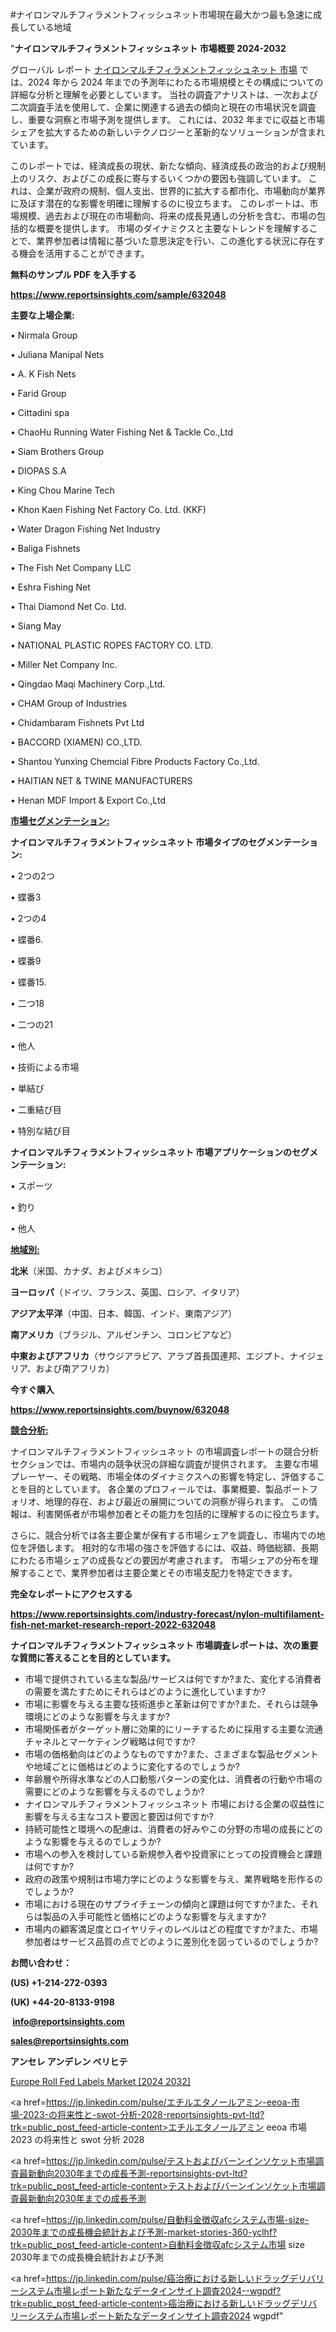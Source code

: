 #ナイロンマルチフィラメントフィッシュネット市場現在最大かつ最も急速に成長している地域

"<strong>ナイロンマルチフィラメントフィッシュネット 市場概要 2024-2032</strong>

グローバル レポート <a href=https://www.reportsinsights.com/sample/632048>ナイロンマルチフィラメントフィッシュネット 市場</a> では、2024 年から 2024 年までの予測年にわたる市場規模とその構成についての詳細な分析と理解を必要としています。 当社の調査アナリストは、一次および二次調査手法を使用して、企業に関連する過去の傾向と現在の市場状況を調査し、重要な洞察と市場予測を提供します。 これには、2032 年までに収益と市場シェアを拡大​​するための新しいテクノロジーと革新的なソリューションが含まれています。

このレポートでは、経済成長の現状、新たな傾向、経済成長の政治的および規制上のリスク、およびこの成長に寄与するいくつかの要因も強調しています。 これは、企業が政府の規制、個人支出、世界的に拡大する都市化、市場動向が業界に及ぼす潜在的な影響を明確に理解するのに役立ちます。 このレポートは、市場規模、過去および現在の市場動向、将来の成長見通しの分析を含む、市場の包括的な概要を提供します。 市場のダイナミクスと主要なトレンドを理解することで、業界参加者は情報に基づいた意思決定を行い、この進化する状況に存在する機会を活用することができます。

<strong><b>無料のサンプル PDF を入手する</b></strong>

<a href=https://www.reportsinsights.com/sample/632048><strong><u>https://www.reportsinsights.com/sample/632048</u></strong></a>

<strong>主要な上場企業:</strong>

• Nirmala Group

• Juliana Manipal Nets

• A. K Fish Nets

• Farid Group

• Cittadini spa

• ChaoHu Running Water Fishing Net & Tackle Co.,Ltd

• Siam Brothers Group

• DIOPAS S.A

• King Chou Marine Tech

• Khon Kaen Fishing Net Factory Co. Ltd. (KKF)

• Water Dragon Fishing Net Industry

• Baliga Fishnets

• The Fish Net Company LLC

• Eshra Fishing Net

• Thai Diamond Net Co. Ltd.

• Siang May

• NATIONAL PLASTIC ROPES FACTORY CO. LTD.

• Miller Net Company Inc.

• Qingdao Maqi Machinery Corp.,Ltd.

• CHAM Group of Industries

• Chidambaram Fishnets Pvt Ltd

• BACCORD (XIAMEN) CO.,LTD.

• Shantou Yunxing Chemcial Fibre Products Factory Co.,Ltd.

• HAITIAN NET & TWINE MANUFACTURERS

• Henan MDF Import & Export Co.,Ltd

<strong><u>市場セグメンテーション</u></strong><strong><u>:</u></strong>

<strong>ナイロンマルチフィラメントフィッシュネット 市場タイプのセグメンテーション:</strong>

• 2つの2つ

• 蝶番3

• 2つの4

• 蝶番6.

• 蝶番9

• 蝶番15.

• 二つ18

• 二つの21

• 他人

• 技術による市場

• 単結び

• 二重結び目

• 特別な結び目

<strong>ナイロンマルチフィラメントフィッシュネット 市場アプリケーションのセグメンテーション:</strong>

• スポーツ

• 釣り

• 他人

<strong><u>地域別</u></strong><strong><u>:</u></strong>

<strong>北米</strong>（米国、カナダ、およびメキシコ）

<strong>ヨーロッパ</strong>（ドイツ、フランス、英国、ロシア、イタリア）

<strong>アジア太平洋</strong>（中国、日本、韓国、インド、東南アジア）

<strong>南アメリカ</strong>（ブラジル、アルゼンチン、コロンビアなど）

<strong>中東およびアフリカ</strong>（サウジアラビア、アラブ首長国連邦、エジプト、ナイジェリア、および南アフリカ）

<strong>今すぐ購入</strong>

<a href=https://www.reportsinsights.com/buynow/632048><strong><u>https://www.reportsinsights.com/buynow/632048</u></strong></a>

<strong><u>競合分析:</u></strong>

ナイロンマルチフィラメントフィッシュネット の市場調査レポートの競合分析セクションでは、市場内の競争状況の詳細な調査が提供されます。 主要な市場プレーヤー、その戦略、市場全体のダイナミクスへの影響を特定し、評価することを目的としています。 各企業のプロフィールでは、事業概要、製品ポートフォリオ、地理的存在、および最近の展開についての洞察が得られます。 この情報は、利害関係者が市場参加者とその能力を包括的に理解するのに役立ちます。

さらに、競合分析では各主要企業が保有する市場シェアを調査し、市場内での地位を評価します。 相対的な市場の強さを評価するには、収益、時価総額、長期にわたる市場シェアの成長などの要因が考慮されます。 市場シェアの分布を理解することで、業界参加者は主要企業とその市場支配力を特定できます。

<strong>完全なレポートにアクセスする</strong>

<a href=https://www.reportsinsights.com/industry-forecast/nylon-multifilament-fish-net-market-research-report-2022-632048><strong><u><b>https://www.reportsinsights.com/industry-forecast/nylon-multifilament-fish-net-market-research-report-2022-632048</b></u></strong></a>

<strong><b>ナイロンマルチフィラメントフィッシュネット 市場調査レポートは、次の重要な質問に答えることを目的としています。</b></strong>
<ul>
  <li>市場で提供されている主な製品/サービスは何ですか?また、変化する消費者の需要を満たすためにそれらはどのように進化していますか?</li>
  <li>市場に影響を与える主要な技術進歩と革新は何ですか?また、それらは競争環境にどのような影響を与えますか?</li>
  <li>市場関係者がターゲット層に効果的にリーチするために採用する主要な流通チャネルとマーケティング戦略は何ですか?</li>
  <li>市場の価格動向はどのようなものですか?また、さまざまな製品セグメントや地域ごとに価格はどのように変化するのでしょうか?</li>
  <li>年齢層や所得水準などの人口動態パターンの変化は、消費者の行動や市場の需要にどのような影響を与えるのでしょうか?</li>
  <li>ナイロンマルチフィラメントフィッシュネット 市場における企業の収益性に影響を与える主なコスト要因と要因は何ですか?</li>
  <li>持続可能性と環境への配慮は、消費者の好みやこの分野の市場の成長にどのような影響を与えるのでしょうか?</li>
  <li>市場への参入を検討している新規参入者や投資家にとっての投資機会と課題は何ですか?</li>
  <li>政府の政策や規制は市場力学にどのような影響を与え、業界戦略を形作るのでしょうか?</li>
  <li>市場における現在のサプライチェーンの傾向と課題は何ですか?また、それらは製品の入手可能性と価格にどのような影響を与えますか?</li>
  <li>市場内の顧客満足度とロイヤリティのレベルはどの程度ですか?また、市場参加者はサービス品質の点でどのように差別化を図っているのでしょうか?</li>
</ul>
<strong>お問い合わせ：</strong>

<strong>(US) +1-214-272-0393</strong>

<strong>(UK) +44-20-8133-9198</strong>

<strong> </strong><a href=info@reportsinsights.com><strong><u>info@reportsinsights.com</u></strong></a>

<a href=sales@reportsinsights.com><strong><u>sales@reportsinsights.com</u></strong></a>

<strong>アンセレ アンデレン ベリヒテ</strong>

<a href=https://www.linkedin.com/pulse/europe-roll-fed-labels-markets-analysis-decision-makers-wfwjf/>Europe Roll Fed Labels Market [2024 2032]</a>

<a href=https://jp.linkedin.com/pulse/エチルエタノールアミン-eeoa-市場-2023-の将来性と-swot-分析-2028-reportsinsights-pvt-ltd?trk=public_post_feed-article-content>エチルエタノールアミン eeoa 市場 2023 の将来性と swot 分析 2028</a>

<a href=https://jp.linkedin.com/pulse/テストおよびバーンインソケット市場調査最新動向2030年までの成長予測-reportsinsights-pvt-ltd?trk=public_post_feed-article-content>テストおよびバーンインソケット市場調査最新動向2030年までの成長予測</a>

<a href=https://jp.linkedin.com/pulse/自動料金徴収afcシステム市場-size-2030年までの成長機会統計および予測-market-stories-360-yclhf?trk=public_post_feed-article-content>自動料金徴収afcシステム市場 size 2030年までの成長機会統計および予測</a>

<a href=https://jp.linkedin.com/pulse/癌治療における新しいドラッグデリバリーシステム市場レポート新たなデータインサイト調査2024--wgpdf?trk=public_post_feed-article-content>癌治療における新しいドラッグデリバリーシステム市場レポート新たなデータインサイト調査2024  wgpdf</a>"
